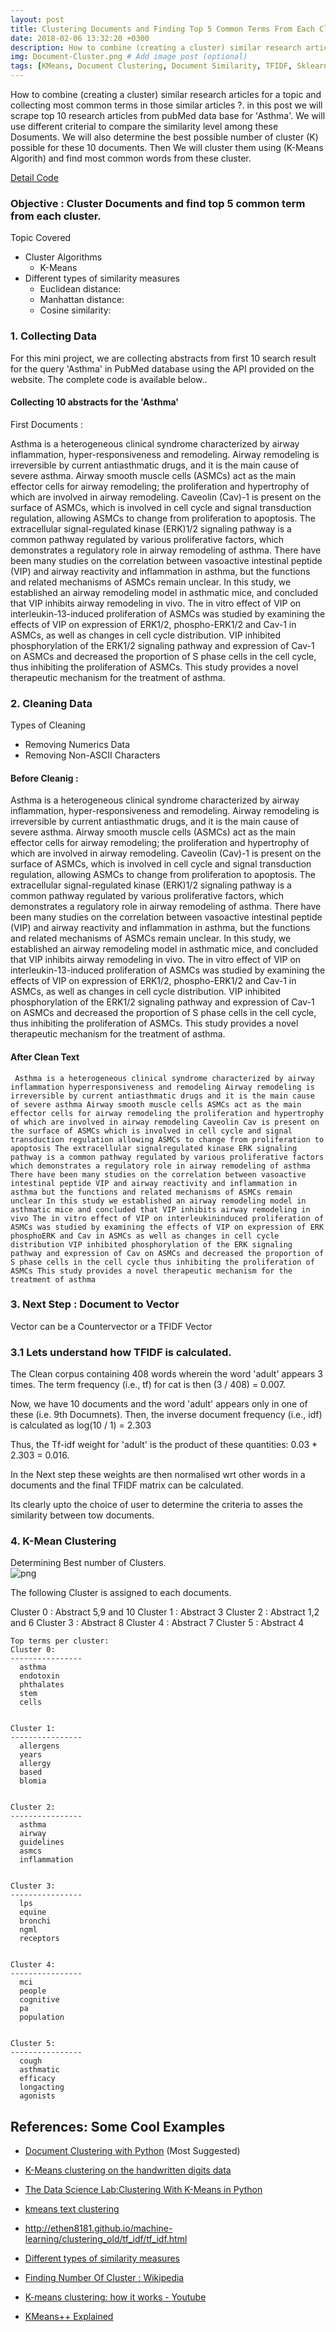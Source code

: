 ```yaml
---
layout: post
title: Clustering Documents and Finding Top 5 Common Terms From Each Cluster
date: 2018-02-06 13:32:20 +0300
description: How to combine (creating a cluster) similar research articles for a topic and collecting most common terms in those similar articles ?. # Add post description (optional)
img: Document-Cluster.png # Add image post (optional)
tags: [KMeans, Document Clustering, Document Similarity, TFIDF, Sklearn, KMeans-Python]
---
```

How to combine (creating a cluster) similar research articles for a topic and collecting most common terms in those similar articles ?. in this post we will scrape top 10 research articles from pubMed data base for 'Asthma'. We will use different criterial to compare the similarity level among these Dosuments. We will also determine the best possible number of cluster (K) possible for these 10 documents. Then We will cluster them using (K-Means Algorith) and find most common words from these cluster.  

[Detail Code](https://github.com/akpradhn/IAGems/blob/master/Projects/PubmedClusterAnalysis/DocumentClustering7_02_18.md)

### Objective : Cluster Documents and find top 5 common term from each cluster.

Topic Covered
* Cluster Algorithms
    - K-Means 
* Different types of similarity measures
    - Euclidean distance:
    - Manhattan distance:
    - Cosine similarity:    



### 1. Collecting Data

For this mini project, we are collecting abstracts from first 10 search result for the query 'Asthma' in PubMed database using the API provided on the website. The complete code is available below..

#### Collecting 10 abstracts for the 'Asthma'

First Documents : 

Asthma is a heterogeneous clinical syndrome characterized by airway inflammation, hyper-responsiveness and remodeling.
Airway remodeling is irreversible by current antiasthmatic drugs, and it is the main cause of severe asthma. Airway smooth muscle cells (ASMCs) act as the main effector cells for airway remodeling; the proliferation and hypertrophy of which are involved in airway remodeling. Caveolin (Cav)-1 is present on the surface of ASMCs, which is involved in cell cycle and signal transduction regulation, allowing ASMCs to change from proliferation to apoptosis. The extracellular signal-regulated kinase (ERK)1/2 signaling pathway is a common pathway regulated by various proliferative factors, which demonstrates a regulatory role in airway remodeling of asthma. There have been many studies on the correlation between vasoactive intestinal peptide (VIP) and airway reactivity and inflammation in asthma, but the functions and related mechanisms of ASMCs remain unclear. In this study, we established an airway remodeling model in asthmatic mice, and concluded that VIP inhibits airway remodeling in vivo. The in vitro effect of VIP on interleukin-13-induced proliferation of ASMCs was studied by examining the effects of VIP on expression of ERK1/2, phospho-ERK1/2 and Cav-1 in ASMCs, as well as changes in cell cycle distribution. VIP inhibited phosphorylation of the ERK1/2 signaling pathway and expression of Cav-1 on ASMCs and decreased the proportion of S phase cells in the cell cycle, thus inhibiting the proliferation of ASMCs. This study provides a novel therapeutic mechanism for the treatment of asthma.

### 2. Cleaning Data

Types of Cleaning
* Removing Numerics Data
* Removing Non-ASCII Characters


#### Before Cleanig :

Asthma is a heterogeneous clinical syndrome characterized by airway inflammation, hyper-responsiveness and remodeling. Airway remodeling is irreversible by current antiasthmatic drugs, and it is the main cause of severe asthma. Airway smooth muscle cells (ASMCs) act as the main effector cells for airway remodeling; the proliferation and hypertrophy of which are involved in airway remodeling. Caveolin (Cav)-1 is present on the surface of ASMCs, which is involved in cell cycle and signal transduction regulation, allowing ASMCs to change from proliferation to apoptosis. The extracellular signal-regulated kinase (ERK)1/2 signaling pathway is a common pathway regulated by various proliferative factors, which demonstrates a regulatory role in airway remodeling of asthma. There have been many studies on the correlation between vasoactive intestinal peptide (VIP) and airway reactivity and inflammation in asthma, but the functions and related mechanisms of ASMCs remain unclear. In this study, we established an airway remodeling model in asthmatic mice, and concluded that VIP inhibits airway remodeling in vivo. The in vitro effect of VIP on interleukin-13-induced proliferation of ASMCs was studied by examining the effects of VIP on expression of ERK1/2, phospho-ERK1/2 and Cav-1 in ASMCs, as well as changes in cell cycle distribution. VIP inhibited phosphorylation of the ERK1/2 signaling pathway and expression of Cav-1 on ASMCs and decreased the proportion of S phase cells in the cell cycle, thus inhibiting the proliferation of ASMCs. This study provides a novel therapeutic mechanism for the treatment of asthma.
     
#### After Clean Text 

     Asthma is a heterogeneous clinical syndrome characterized by airway inflammation hyperresponsiveness and remodeling Airway remodeling is irreversible by current antiasthmatic drugs and it is the main cause of severe asthma Airway smooth muscle cells ASMCs act as the main effector cells for airway remodeling the proliferation and hypertrophy of which are involved in airway remodeling Caveolin Cav is present on the surface of ASMCs which is involved in cell cycle and signal transduction regulation allowing ASMCs to change from proliferation to apoptosis The extracellular signalregulated kinase ERK signaling pathway is a common pathway regulated by various proliferative factors which demonstrates a regulatory role in airway remodeling of asthma There have been many studies on the correlation between vasoactive intestinal peptide VIP and airway reactivity and inflammation in asthma but the functions and related mechanisms of ASMCs remain unclear In this study we established an airway remodeling model in asthmatic mice and concluded that VIP inhibits airway remodeling in vivo The in vitro effect of VIP on interleukininduced proliferation of ASMCs was studied by examining the effects of VIP on expression of ERK phosphoERK and Cav in ASMCs as well as changes in cell cycle distribution VIP inhibited phosphorylation of the ERK signaling pathway and expression of Cav on ASMCs and decreased the proportion of S phase cells in the cell cycle thus inhibiting the proliferation of ASMCs This study provides a novel therapeutic mechanism for the treatment of asthma

### 3. Next Step : Document to Vector 

Vector can be a Countervector or a TFIDF Vector

### 3.1 Lets understand how TFIDF is calculated.

The Clean corpus containing 408 words wherein the word 'adult' appears 3 times.
The term frequency (i.e., tf) for cat is then (3 / 408) = 0.007.

Now, we have 10 documents and the word 'adult' appears only in one of these (i.e. 9th Documnets).
Then, the inverse document frequency (i.e., idf) is calculated as log(10 / 1) = 2.303

Thus, the Tf-idf weight for 'adult' is the product of these quantities: 0.03 * 2.303 = 0.016.

In the Next step these weights are then normalised wrt other words in a documents and the final TFIDF matrix can be calculated.

Its clearly upto the choice of user to determine the criteria to asses the similarity between tow documents.

### 4. K-Mean Clustering

Determining Best number of Clusters.  
![png](output_24_0.png)

The following Cluster is assigned to each documents.

Cluster 0 : Abstract 5,9 and 10
Cluster 1 : Abstract 3
Cluster 2 : Abstract 1,2 and 6
Cluster 3 : Abstract 8
Cluster 4 : Abstract 7
Cluster 5 : Abstract 4

    Top terms per cluster:
    Cluster 0:
    ----------------
      asthma
      endotoxin
      phthalates
      stem
      cells
    
    
    Cluster 1:
    ----------------
      allergens
      years
      allergy
      based
      blomia
    
    
    Cluster 2:
    ----------------
      asthma
      airway
      guidelines
      asmcs
      inflammation
    
    
    Cluster 3:
    ----------------
      lps
      equine
      bronchi
      ngml
      receptors
    
    
    Cluster 4:
    ----------------
      mci
      people
      cognitive
      pa
      population
    
    
    Cluster 5:
    ----------------
      cough
      asthmatic
      efficacy
      longacting
      agonists
    
    


## References: Some Cool Examples


* [Document Clustering with Python](http://brandonrose.org/clustering) (Most Suggested)

* [K-Means clustering on the handwritten digits data](http://scikit-learn.org/stable/auto_examples/cluster/plot_kmeans_digits.html)

* [The Data Science Lab:Clustering With K-Means in Python](https://datasciencelab.wordpress.com/2013/12/12/clustering-with-k-means-in-python/)

* [kmeans text clustering](https://pythonprogramminglanguage.com/kmeans-text-clustering/)

* http://ethen8181.github.io/machine-learning/clustering_old/tf_idf/tf_idf.html

* [Different types of similarity measures](http://dataaspirant.com/2015/04/11/five-most-popular-similarity-measures-implementation-in-python/)

* [Finding Number Of Cluster : Wikipedia](https://en.wikipedia.org/wiki/Determining_the_number_of_clusters_in_a_data_set?lipi=urn%3Ali%3Apage%3Ad_flagship3_pulse_read%3BGYqlkK3tQ3%2Bb3VWBSvgP8Q%3D%3D)
* [K-means clustering: how it works - Youtube](https://www.youtube.com/watch?v=_aWzGGNrcic&lipi=urn%3Ali%3Apage%3Ad_flagship3_pulse_read%3BGYqlkK3tQ3%2Bb3VWBSvgP8Q%3D%3D)
* [KMeans++ Explained](https://www.naftaliharris.com/blog/visualizing-k-means-clustering/)



```python

```
